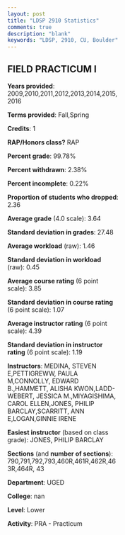 ```yaml
---
layout: post
title: "LDSP 2910 Statistics"
comments: true
description: "blank"
keywords: "LDSP, 2910, CU, Boulder"
--- 
```

<head>
<script src="https://ajax.googleapis.com/ajax/libs/jquery/2.1.3/jquery.min.js"></script>
<script src="https://dl.dropboxusercontent.com/s/pc42nxpaw1ea4o9/highcharts.js?dl=0"></script>
<!-- <script src="../assets/js/highcharts.js"></script> -->
<style type="text/css">@font-face {
	font-family: "Bebas Neue";
	src: url(https://www.filehosting.org/file/details/544349/BebasNeue%20Regular.otf) format("opentype");
	}
	h1.Bebas { 
		font-family: "Bebas Neue", Verdana, Tahoma;
	}
</style>
</head>
<body>
	<div id="container" style="float: right; width: 45%; height: 88%; margin-left: 2.5%; margin-right: 2.5%;"></div>
	<script language="JavaScript">
		$(document).ready(function() {
		var chart = {type: 'column'};
		var title = {text: 'Grade Distribution'};
		var xAxis = {categories: ['A','B','C','D','F'],crosshair: true};
		var yAxis = {min: 0,title: {text: 'Percentage'}};
		var tooltip = {headerFormat: '<center><b><span style="font-size:20px">{point.key}</span></b></center>',
		               pointFormat: '<td style="padding:0"><b>{point.y:.1f}%</b></td>',
		               footerFormat: '</table>',shared: true,useHTML: true};
		var plotOptions = {column: {pointPadding: 0.0,borderWidth: 0}};  
		var credits = {enabled: false};var series= [{name: 'Percent',data: [77.84,16.1,4.3,1.1,0.66,]}];
		var json = {};
		json.chart = chart;
		json.title = title;
		json.tooltip = tooltip;
		json.xAxis = xAxis;
		json.yAxis = yAxis;  
		json.series = series;
		json.plotOptions = plotOptions;  
		json.credits = credits;
		$('#container').highcharts(json);
	});
	</script>
</body>
			   
## FIELD PRACTICUM I

**Years provided**: 2009,2010,2011,2012,2013,2014,2015,2016

**Terms provided**: Fall,Spring

**Credits**: 1

**RAP/Honors class?** RAP

**Percent grade**: 99.78%

**Percent withdrawn**: 2.38%

**Percent incomplete**: 0.22%

**Proportion of students who dropped**: 2.36

**Average grade** (4.0 scale): 3.64

**Standard deviation in grades**: 27.48

**Average workload** (raw): 1.46

**Standard deviation in workload** (raw): 0.45

**Average course rating** (6 point scale): 3.85

**Standard deviation in course rating** (6 point scale): 1.07

**Average instructor rating** (6 point scale): 4.39

**Standard deviation in instructor rating** (6 point scale): 1.19

**Instructors**: MEDINA, STEVEN E,PETTIGREWW, PAULA M,CONNOLLY, EDWARD B.,HAMMETT, ALISHA KWON,LADD-WEBERT, JESSICA M.,MIYAGISHIMA, CAROL ELLEN,JONES, PHILIP BARCLAY,SCARRITT, ANN E,LOGAN,GINNIE IRENE

**Easiest instructor** (based on class grade): JONES, PHILIP BARCLAY

**Sections** (and **number of sections**): 790,791,792,793,460R,461R,462R,463R,464R, 43

**Department**: UGED

**College**: nan

**Level**: Lower

**Activity**: PRA - Practicum